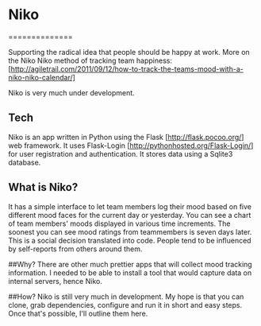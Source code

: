# Niko
==============

Supporting the radical idea that people should be happy at work. More on the Niko Niko method of tracking team happiness: [http://agiletrail.com/2011/09/12/how-to-track-the-teams-mood-with-a-niko-niko-calendar/]

Niko is very much under development.

## Tech
Niko is an app written in Python using the Flask [http://flask.pocoo.org/] web framework. It uses Flask-Login [http://pythonhosted.org/Flask-Login/] for user registration and authentication. It stores data using a Sqlite3 database.

## What is Niko?
It has a simple interface to let team members log their mood based on five different mood faces for the current day or yesterday. You can see a chart of team members' moods displayed in various time increments. The soonest you can see mood ratings from teammembers is seven days later. This is a social decision translated into code. People tend to be influenced by self-reports from others around them.

##Why?
There are other much prettier apps that will collect mood tracking information. I needed to be able to install a tool that would capture data on internal servers, hence Niko.

##How?
Niko is still very much in development. My hope is that you can clone, grab dependencies, configure and run it in short and easy steps. Once that's possible, I'll outline them here.
